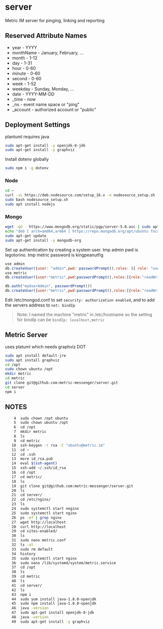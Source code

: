 # server
Metric IM server for pinging, linking and reporting

## Reserved Attribute Names
* year - YYYY
* monthName - January, February, ...
* month - 1-12
* day - 1-31
* hour - 0-60
* minute - 0-60
* second - 0-60
* week - 1-52
* weekday - Sunday, Monday, ...
* date - YYYY-MM-DD
* _time - now
* _ns - event name space or "ping"
* _account - authorized account or "public"

## Deployment Settings
plantuml requires java
```bash
sudo apt-get install -y openjdk-8-jdk
sudo apt-get install -y graphviz
```
Install dotenv globally
```bash
sudo npm i -g dotenv
```
### Node
```bash
cd ~
curl -sL https://deb.nodesource.com/setup_16.x -o nodesource_setup.sh
sudo bash nodesource_setup.sh
sudo apt install nodejs
```
### Mongo
```bash
wget -qO - https://www.mongodb.org/static/pgp/server-5.0.asc | sudo apt-key add -
echo "deb [ arch=amd64,arm64 ] https://repo.mongodb.org/apt/ubuntu focal/mongodb-org/5.0 multiverse" | sudo tee /etc/apt/sources.list.d/mongodb-org-5.0.list
sudo apt-get update
sudo apt-get install -y mongodb-org
```
Set up authentication by creating a system user. tmp admin pwd is legotorino. tmp metric
password is kingpeanutfig
```javascript
use admin
db.createUser({user: "admin",pwd: passwordPrompt(),roles: [{ role: "userAdminAnyDatabase", db: "admin" },{ role: "readWriteAnyDatabase", db: "admin" }]})
use metric
db.createUser({user:"metric",pwd:passwordPrompt(),roles:[{role:"readWrite",db:"metric"}]})

db.auth("myUserAdmin", passwordPrompt())
db.createUser({user:"metric",pwd:passwordPrompt(),roles:[{role:"readWrite",db:"metric"}]})
```
Edit /etc/mongod.conf to set `security: authorization enabled`, and to add the servers
address to `net: bindIp`

> Note: I named the machine "metric" in /etc/hostname so the setting for bindIp can be
> `bindIp: localhost,metric`

## Metric Server
uses platuml which needs graphviz DOT
```bash
sudo apt install default-jre
sudo apt install graphviz
cd /opt
sudo chown ubuntu /opt
mkdir metric
cd metric
git clone git@github.com:metric-messenger/server.git
cd server
npm i
```

## NOTES
```bash
    4  sudo chown /opt ubuntu
    5  sudo chown ubuntu /opt
    6  cd /opt
    7  mkdir metric
    8  ls
    9  cd metric
   10  ssh-keygen -t rsa -C "ubuntu@metric.im"
   11  cd ~
   12  cd .ssh
   13  more id_rsa.pub 
   14  eval $(ssh-agent)
   15  ssh-add ~/.ssh/id_rsa
   16  cd /opt
   17  cd metric/
   18  ls
   19  git clone git@github.com:metric-messenger/server.git
   20  ls
   21  cd server/
   22  cd /etc/nginx/
   23  ls
   24  sudo systemctl start neginx
   25  sudo systemctl start nginx
   26  ps -ef | grep nginx
   27  wget http://localhost
   28  curl http://localhost
   29  cd sites-enabled/
   30  ls
   31  sudo nano metric.conf
   32  ls -al
   33  sudo rm default 
   34  history
   35  sudo systemctl start nginx
   36  sudo nano /lib/systemd/system/metric.service
   37  cd /opt
   38  ls
   39  cd metric
   40  ls
   41  cd server/
   42  ls
   43  npm i
   44  sudo yum install java-1.8.0-openjdk
   45  sudo npm install java-1.8.0-openjdk
   46  java -version
   47  sudo apt-get install openjdk-8-jdk
   48  java -version
   49  sudo apt-get install -y graphviz
```
